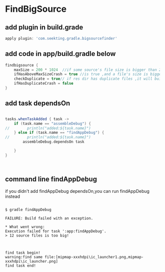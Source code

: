# FindBigSource


## add plugin in build.grade
```gradle
apply plugin: 'com.seekting.gradle.bigsourcefinder'

```
## add code in app/build.gradle below
```gradle
findbigsource {
    maxSize = 200 * 1024  //if some source's file size is bigger than 200*1024,it will build fail if ifHasAboveMaxSizeCrash=true
    ifHasAboveMaxSizeCrash = true //is true ,and a file's size is bigger than maxSize,it will build fail
    checkDuplicate = true// if res dir has duplicate files ,it will build fail(only if ifHasDuplicateCrash=true)
    ifHasDuplicateCrash = false
}

```

## add task dependsOn
```gradle

tasks.whenTaskAdded { task ->
    if (task.name == "assembleDebug") {
//        println("added:${task.name}")
    } else if (task.name == "findAppDebug") {
//        println("added:${task.name}")
        assembleDebug.dependsOn task

    }
}




```
## command line findAppDebug

if you didn't add findAppDebug dependsOn,you can run findAppDebug instead
```Terminal

$ gradle findAppDebug
```
```Terminal
FAILURE: Build failed with an exception.

* What went wrong:
Execution failed for task ':app:findAppDebug'.
> 12 source files is too big!



```

```Terminal
find task begin!
warning:find same file:[mipmap-xxxhdpi\ic_launcher1.png,mipmap-xxxhdpi\ic_launcher.png]
find task end!

```
